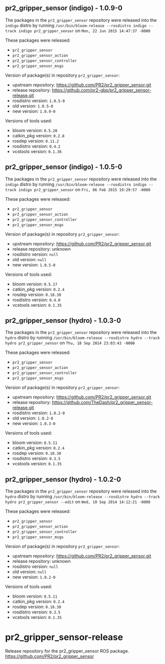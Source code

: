 ## pr2_gripper_sensor (indigo) - 1.0.9-0

The packages in the `pr2_gripper_sensor` repository were released into the `indigo` distro by running `/usr/bin/bloom-release --rosdistro indigo --track indigo pr2_gripper_sensor` on `Mon, 22 Jun 2015 14:47:37 -0000`

These packages were released:
- `pr2_gripper_sensor`
- `pr2_gripper_sensor_action`
- `pr2_gripper_sensor_controller`
- `pr2_gripper_sensor_msgs`

Version of package(s) in repository `pr2_gripper_sensor`:
- upstream repository: https://github.com/PR2/pr2_gripper_sensor.git
- release repository: https://github.com/pr2-gbp/pr2_gripper_sensor-release.git
- rosdistro version: `1.0.5-0`
- old version: `1.0.5-0`
- new version: `1.0.9-0`

Versions of tools used:
- bloom version: `0.5.20`
- catkin_pkg version: `0.2.8`
- rosdep version: `0.11.2`
- rosdistro version: `0.4.2`
- vcstools version: `0.1.36`


## pr2_gripper_sensor (indigo) - 1.0.5-0

The packages in the `pr2_gripper_sensor` repository were released into the `indigo` distro by running `/usr/bin/bloom-release --rosdistro indigo --track indigo pr2_gripper_sensor` on `Fri, 06 Feb 2015 19:29:57 -0000`

These packages were released:
- `pr2_gripper_sensor`
- `pr2_gripper_sensor_action`
- `pr2_gripper_sensor_controller`
- `pr2_gripper_sensor_msgs`

Version of package(s) in repository `pr2_gripper_sensor`:
- upstream repository: https://github.com/PR2/pr2_gripper_sensor.git
- release repository: unknown
- rosdistro version: `null`
- old version: `null`
- new version: `1.0.5-0`

Versions of tools used:
- bloom version: `0.5.17`
- catkin_pkg version: `0.2.4`
- rosdep version: `0.10.30`
- rosdistro version: `0.4.0`
- vcstools version: `0.1.35`


## pr2_gripper_sensor (hydro) - 1.0.3-0

The packages in the `pr2_gripper_sensor` repository were released into the `hydro` distro by running `/usr/bin/bloom-release --rosdistro hydro --track hydro pr2_gripper_sensor` on `Thu, 18 Sep 2014 23:03:43 -0000`

These packages were released:
- `pr2_gripper_sensor`
- `pr2_gripper_sensor_action`
- `pr2_gripper_sensor_controller`
- `pr2_gripper_sensor_msgs`

Version of package(s) in repository `pr2_gripper_sensor`:
- upstream repository: https://github.com/PR2/pr2_gripper_sensor.git
- release repository: https://github.com/TheDash/pr2_gripper_sensor-release.git
- rosdistro version: `1.0.2-0`
- old version: `1.0.2-0`
- new version: `1.0.3-0`

Versions of tools used:
- bloom version: `0.5.11`
- catkin_pkg version: `0.2.4`
- rosdep version: `0.10.30`
- rosdistro version: `0.3.5`
- vcstools version: `0.1.35`


## pr2_gripper_sensor (hydro) - 1.0.2-0

The packages in the `pr2_gripper_sensor` repository were released into the `hydro` distro by running `/usr/bin/bloom-release --rosdistro hydro --track hydro pr2_gripper_sensor --edit` on `Wed, 10 Sep 2014 14:12:21 -0000`

These packages were released:
- `pr2_gripper_sensor`
- `pr2_gripper_sensor_action`
- `pr2_gripper_sensor_controller`
- `pr2_gripper_sensor_msgs`

Version of package(s) in repository `pr2_gripper_sensor`:
- upstream repository: https://github.com/PR2/pr2_gripper_sensor.git
- release repository: unknown
- rosdistro version: `null`
- old version: `null`
- new version: `1.0.2-0`

Versions of tools used:
- bloom version: `0.5.11`
- catkin_pkg version: `0.2.4`
- rosdep version: `0.10.30`
- rosdistro version: `0.3.5`
- vcstools version: `0.1.35`


pr2_gripper_sensor-release
==========================

Release repository for the pr2_gripper_sensor ROS package. https://github.com/PR2/pr2_gripper_sensor

